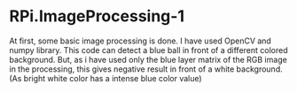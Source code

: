 # RPi.ImageProcessing-1

At first, some basic image processing is done. I have used OpenCV and numpy library. This code can detect a blue ball in front of a different colored background. But, as i have used only the blue layer matrix of the RGB image in the processing, this gives negative result in front of a white background. (As bright white color has a intense blue color value)
